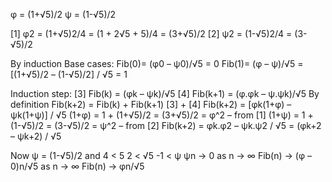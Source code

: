 φ = (1+√5)/2
ψ = (1-√5)/2

[1] φ2 = (1+√5)2/4 = (1 + 2√5 + 5)/4 = (3+√5)/2
[2] ψ2 = (1-√5)2/4 = (3-√5)/2

By induction
Base cases:
Fib(0)= (φ0 – ψ0)/√5 = 0
Fib(1)= (φ – ψ)/√5 = [(1+√5)/2 – (1-√5)/2] / √5 = 1

Induction step:
[3] Fib(k) = (φk – ψk)/√5
[4] Fib(k+1) = (φ.φk – ψ.ψk)/√5
By definition Fib(k+2) = Fib(k) + Fib(k+1)
[3] + [4] Fib(k+2) = [φk(1+φ) – ψk(1+ψ)] / √5
(1+φ) = 1 + (1+√5)/2 = (3+√5)/2 = φ^2 – from [1]
(1+ψ) = 1 + (1-√5)/2 = (3-√5)/2 = ψ^2 – from [2]
Fib(k+2) = φk.φ2 – ψk.ψ2 / √5 = (φk+2 – ψk+2) / √5

Now ψ = (1-√5)/2 and 4 < 5 2 < √5 -1 < ψ ψn -> 0 as n -> ∞
Fib(n) -> (φ – 0)n/√5 as n -> ∞
Fib(n) -> φn/√5